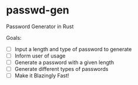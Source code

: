 # passwd-gen
Password Generator in Rust

Goals:
- [ ] Input a length and type of password to generate
- [ ] Inform user of usage
- [ ] Generate a password with a given length
- [ ] Generate different types of passwords
- [ ] Make it Blazingly Fast!
